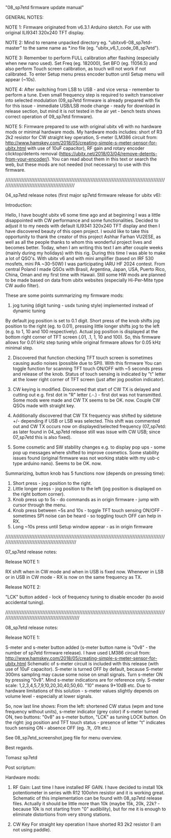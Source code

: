 "08_sp7etd firmware update manual"

GENERAL NOTES:

NOTE 1: Firmware originated from v6.3.1 Arduino sketch. For use with original ILI9341 320x240 TFT display.

NOTE 2: Mind to rename unpacked directory eg. "ubitxv6-08_sp7etd-master" to the same name as *.ino file (eg. "ubitx_v6_1_code_08_sp7etd").

NOTE 3: Remember to perform FULL calibration after flashing (especially when new nano used). Set Freq (eg. 182000), Set BFO (eg. 11056.5) and also perform Touch screen calibration, as touch will not work if not calibrated. To enter Setup menu press encoder button until Setup menu will appear (~10s).

NOTE 4: After switching from LSB to USB - and vice versa - remember to perform a tune. Even small frequency step is required to switch transceiver into selected modulation (09_sp7etd firmware is already prepared with fix for this issue - immediate USB/LSB mode change - ready for download in release section, but mind it is not tested in the air yet - bench tests shows correct operation of 09_sp7etd firmware).

NOTE 5: Firmware prepared to use with original ubitx v6 with no hardware mods or minimal hardware mods. My hardware mods includes: short of R3 2k2 resistor for CW straight key operation, S-meter (LM386 circuit from: http://www.hamskey.com/2018/05/creating-simple-s-meter-sensor-for-ubitx.html with use of 10uF capacitor), RF gain and rotary encoder clicktop/detents removal (https://ubitx.net/2018/03/04/remove-detents-from-your-encoder/). You can read about them in this text or search the web, but these mods are not needed (not necessary) to use with this firmware.

//////////////////////////////////////////////////////////////////////////////////////////////////////////////////////////////////////////////

04_sp7etd release notes (first major sp7etd firmware release for ubitx v6):

Introduction:

Hello, I have bought ubitx v6 some time ago and at beginning I was a little disappointed with CW performance and some functionalities. Decided to adjust it to my needs with default ILI9341 320x240 TFT display and then I have discovered beauty of this open project.
I would like to take this opportunity to thank the creator of this project Ashhar Farhan VU2ESE, as well as all the people thanks to whom this wonderful project lives and becomes better.
Today, when I am writing this text I am after couple weeks (mainly during my holidays) with this rig. During this time I was able to make a lot of QSO's.
With ubitx v6 and with mini amplifier (based on IRF 530 mosfets, mini PA ~30-50W) I was participating IARU HF 2024 contest.
From central Poland I made QSOs with Brasil, Argentina, Japan, USA, Puerto Rico, China, Oman and my first time with Hawaii.
Still some HW mods are planned to be made based on data from ubitx websites (especially Hi-Per-Mite type CW audio filter).

These are some points summarizing my firmware mods:

1. jog tuning (digit tuning - usdx tuning style) implemented instead of dynamic tuning

By default jog position is set to 0.1 digit. Short press of the knob shifts jog position to the right (eg. to 0.01), pressing little longer shifts jog to the left (e.g. to 1, 10 and 100 respectively). Actual jog position is displayed at the bottom right corner of TFT screen (.01, .1, 1, 10 and 100). So, this firmware allows for 0.01 kHz step tuning while original firmware allows for 0.05 kHz minimal step.

2.  Discovered that function checking TFT touch screen is sometimes causing audio noises (possible due to SPI). With this firmware You can toggle function for scanning TFT touch ON/OFF with ~5 seconds press and release of the knob. Status of touch sensing is indicated by "t" letter at the lower right corner of TFT screen (just after jog position indicator).

3.  CW keying is modified. Discovered that start of CW TX is delayed and cutting out e.g. first dot in "R" letter (.-.) - first dot was not transmitted. Some mods were made and CW TX seems to be OK. now. Couple CW QSOs made with straight key.

4.  Additionally discovered that CW TX frequency was shifted by sidetone +/- depending if USB or LSB was selected. This shift was commented out and CW TX occurs now on displayed/selected frequency (07_sp7etd: as later found in 04_sp7etd release still was issue with CW USB; since 07_sp7etd this is also fixed).

5.  Some cosmetic and SW stability changes e.g. to display pop ups - some pop up messages where shifted to improve cosmetics. Some stability issues found (original firmware was not working stable with my usb-c type arduino nano). Seems to be OK. now.

Summarizing, button knob has 5 functions now (depends on pressing time):

1) Short press - jog position to the right.
2) Little longer press - jog position to the left (jog position is displayed on the right bottom corner).
3) Knob press up to 5s - do commands as in origin firmware - jump with cursor through the menu.
4) Knob press between ~5s and 10s - toggle TFT touch sensing ON/OFF - sometimes SPI noise can be heard - so toggling touch OFF can help in RX.
5) Long ~10s press until Setup window appear - as in origin firmware

///////////////////////////////////////////////////////////////////////////////////////////////////////////////////////////////////////////////

07_sp7etd release notes:

Release NOTE 1: 

RX shift when in CW mode and when in USB is fixed now. Whenever in LSB or in USB in CW mode - RX is now on the same frequency as TX.

Release NOTE 2: 

"LCK" button added - lock of frequency tuning to disable encoder (to avoid accidental tuning).

/////////////////////////////////////////////////////////////////////////////////////////////////////////////////////////////////////////////////

08_sp7etd release notes:

Release NOTE 1: 

S-meter and s-meter button added (s-meter button name is "0v8" - the number of sp7etd firmware release). 
I have used LM386 circuit from:
http://www.hamskey.com/2018/05/creating-simple-s-meter-sensor-for-ubitx.html
Schematic of s-meter circuit is included with this release (with use of 10uF capacitor). S-meter is turned OFF by default, because S-meter 300ms sampling may cause some noise on small signals. Turn s-meter ON by pressing "0v8". Mind s-meter indications are for reference only. S-meter scale: 1,2,3,4,5,7,9,10,20,30,40,50,60. "10" means 9+10dB etc. Due to hardware limitations of this solution - s-meter values slightly depends on volume level - especially at lower signals.

So, now last line shows: 
From the left: shortened CW status (wpm and tone frequency without units), s-meter indicator (grey color) if s-meter turned ON, two buttons: "0v8" as s-meter button, "LCK" as tuning LOCK button. On the right: jog position and TFT touch status - presence of letter "t" indicates touch sensing ON - absence OFF (eg. .1t, .01t etc.)

See 08_sp7etd_screenshot.jpeg file for menu overview.

Best regards.

Tomasz 
sp7etd

Post scriptum:

Hardware mods:
1. RF Gain:
   Last time I have installed RF GAIN. I have decided to install 10k potentiometer in series with R12 100ohm resistor and it is working great. Schematic of this implementation can be found with 08_sp7etd release files. Actually it should be little more than 10k (maybe 15k, 20k, 22k? - because 10k is not starting from "0" audibility), but for me it is enough to eliminate distortions from very strong stations.

3. CW Key
   For straight key operation I have shorted R3 2k2 resistor (I am not using paddle).
